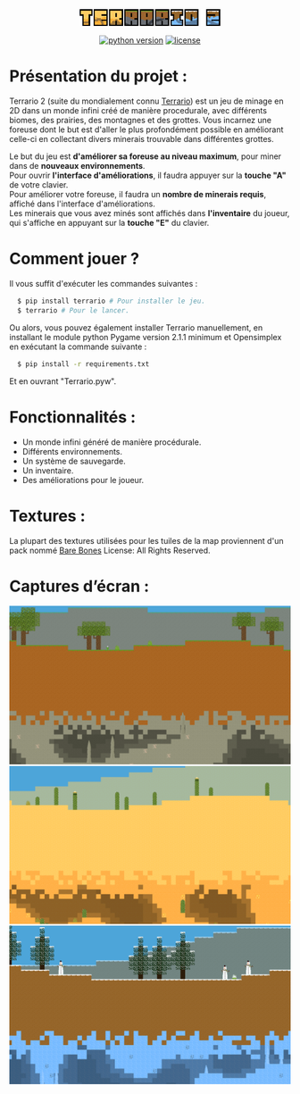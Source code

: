 <div align="center">
  <img src="images/ui/logo.png" alt="Terrario 2 Logo" width="50%">
</div>


<div align="center">
    
[![python version](https://img.shields.io/pypi/pyversions/terrario?style=for-the-badge)](https://pypi.org/project/terrario/)
[![license](https://img.shields.io/github/license/MaitreRenard18/Terrario-2.svg?style=for-the-badge)](https://github.com/MaitreRenard18/Terrario-2/blob/master/LICENSE)

</div>

# Présentation du projet :
Terrario 2 (suite du mondialement connu [Terrario](https://github.com/MaitreRenard18/Terrario)) est un jeu de minage en 2D dans un monde infini créé de manière procedurale, avec différents biomes, des prairies, des montagnes et des grottes.
Vous incarnez une foreuse dont le but est d'aller le plus profondément possible en améliorant celle-ci en collectant divers minerais trouvable dans différentes grottes.

Le but du jeu est <b>d'améliorer sa foreuse au niveau maximum</b>, pour miner dans de <b>nouveaux environnements</b>. <br>
Pour ouvrir <b>l'interface d'améliorations</b>, il faudra appuyer sur la <b>touche "A"</b> de votre clavier. <br>
Pour améliorer votre foreuse, il faudra un <b>nombre de minerais requis</b>, affiché dans l'interface d'améliorations. <br>
Les minerais que vous avez minés sont affichés dans <b>l'inventaire</b> du joueur, qui s'affiche en appuyant sur la <b>touche "E"</b> du clavier.

# Comment jouer ?
Il vous suffit d'exécuter les commandes suivantes :
```bash
  $ pip install terrario # Pour installer le jeu.
  $ terrario # Pour le lancer.
```

Ou alors, vous pouvez également installer Terrario manuellement, en installant le module python Pygame version 2.1.1 minimum et Opensimplex en exécutant la commande suivante :
```bash
  $ pip install -r requirements.txt
```
Et en ouvrant "Terrario.pyw".

# Fonctionnalités :
- Un monde infini généré de manière procédurale.
- Différents environnements.
- Un système de sauvegarde.
- Un inventaire.
- Des améliorations pour le joueur.

# Textures :

La plupart des textures utilisées pour les tuiles de la map proviennent d'un pack nommé [Bare Bones](https://minecraft.fr/pack-de-textures-bares-bones/)
License: All Rights Reserved.

# Captures d’écran :
![Forêt](images/screenshots/forest.png)
![Desert](images/screenshots/desert.png)
![Biome neige](images/screenshots/snow.png)
